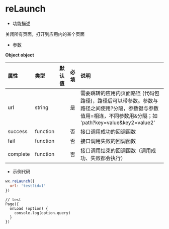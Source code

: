 # reLaunch

- 功能描述

关闭所有页面，打开到应用内的某个页面

- 参数

**Object object**

| 属性     | 类型     | 默认值 | 必填 | 说明                                                         |
| :------- | :------- | :----- | :--- | :----------------------------------------------------------- |
| url      | string   |        | 是   | 需要跳转的应用内页面路径 (代码包路径)，路径后可以带参数。参数与路径之间使用?分隔，参数键与参数值用=相连，不同参数用&分隔；如 'path?key=value&key2=value2' |
| success  | function |        | 否   | 接口调用成功的回调函数                                       |
| fail     | function |        | 否   | 接口调用失败的回调函数                                       |
| complete | function |        | 否   | 接口调用结束的回调函数（调用成功、失败都会执行）             |

- 示例代码

```js
wx.reLaunch({
  url: 'test?id=1'
})
```

```
// test
Page({
  onLoad (option) {
    console.log(option.query)
  }
})
```